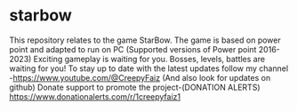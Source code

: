 # starbow
This repository relates to the game StarBow.
The game is based on power point and adapted to run on PC (Supported versions of Power point 2016-2023)
Exciting gameplay is waiting for you. Bosses, levels, battles are waiting for you!
To stay up to date with the latest updates follow my channel -https://www.youtube.com/@CreepyFaiz  (And also look for updates on github)
Donate support to promote the project-(DONATION ALERTS) https://www.donationalerts.com/r/1creepyfaiz1
